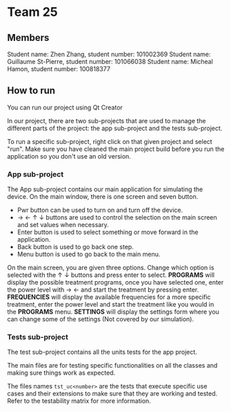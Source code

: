 # Team 25

## Members
Student name: Zhen Zhang, student number: 101002369
Student name: Guillaume St-Pierre, student number: 101066038
Student name: Micheal Hamon, student number: 100818377

## How to run
You can run our project using Qt Creator

In our project, there are two sub-projects that are used to manage the different parts of the project: the app sub-project and the tests sub-project.

To run a specific sub-project, right click on that given project and select "run". Make sure you have cleaned the main project build before you run the application so you don't use an old version.

### App sub-project
The App sub-project contains our main application for simulating the device. On the main window, there is one screen and seven button.
* Pwr button can be used to turn on and turn off the device.
* → ← ↑ ↓ buttons are used to control the selection on the main screen and set values when necessary.
* Enter button is used to select something or move forward in the application.
* Back button is used to go back one step.
* Menu button is used to go back to the main menu.

On the main screen, you are given three options. Change which option is selected with the ↑ ↓ buttons and press enter to select. **PROGRAMS** will display the possible treatment programs, once you have selected one, enter the power level with → ← and start the treatment by pressing enter. **FREQUENCIES** will display the available frequencies for a more specific treatment, enter the power level and start the treatment like you would in the **PROGRAMS** menu. **SETTINGS** will display the settings form where you can change some of the settings (Not covered by our simulation).

### Tests sub-project
The test sub-project contains all the units tests for the app project.

The main files are for testing specific functionalities on all the classes and making sure things work as expected.

The files names `tst_uc<number>` are the tests that execute specific use cases and their extensions to make sure that they are working and tested. Refer to the testability matrix for more information.
